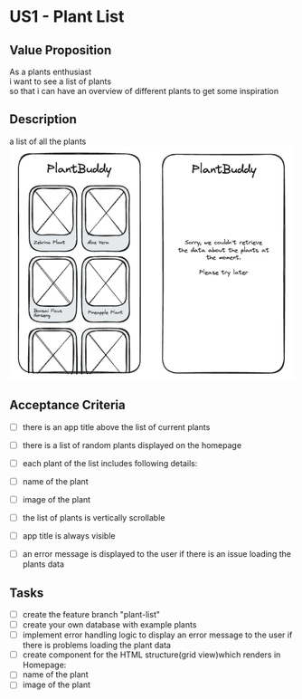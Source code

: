 # US1 - Plant List

## Value Proposition

As a plants enthusiast </br>
i want to see a list of plants </br>
so that i can have an overview of different plants to get some inspiration

## Description

a list of all the plants
![US1](image-user-story1.png)

## Acceptance Criteria

- [ ] there is an app title above the list of current plants
- [ ] there is a list of random plants displayed on the homepage
- [ ] each plant of the list includes following details:
- [ ] name of the plant
- [ ] image of the plant
- [ ] the list of plants is vertically scrollable
- [ ] app title is always visible 
- [ ] an error message is displayed to the user if there is an issue loading the plants data



## Tasks
- [ ] create the feature branch "plant-list"
- [ ] create your own database with example plants
- [ ] implement error handling logic to display an error message to the user if there is problems loading the plant data
- [ ] create component for the HTML structure(grid view)which renders in Homepage:
- [ ] name of the plant
- [ ] image of the plant

